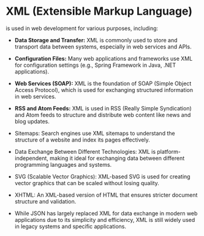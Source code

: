 # XML (Extensible Markup Language) 

is used in web development for various purposes, including:

- **Data Storage and Transfer:** XML is commonly used to store and transport data between systems, especially in web services and APIs.

- **Configuration Files:** Many web applications and frameworks use XML for configuration settings (e.g., Spring Framework in Java, .NET applications).

- **Web Services (SOAP):** XML is the foundation of SOAP (Simple Object Access Protocol), which is used for exchanging structured information in web services.

- **RSS and Atom Feeds:** XML is used in RSS (Really Simple Syndication) and Atom feeds to structure and distribute web content like news and blog updates.

- Sitemaps: Search engines use XML sitemaps to understand the structure of a website and index its pages effectively.

- Data Exchange Between Different Technologies: XML is platform-independent, making it ideal for exchanging data between different programming languages and systems.

- SVG (Scalable Vector Graphics): XML-based SVG is used for creating vector graphics that can be scaled without losing quality.

- XHTML: An XML-based version of HTML that ensures stricter document structure and validation.

- While JSON has largely replaced XML for data exchange in modern web applications due to its simplicity and efficiency, XML is still widely used in legacy systems and specific applications.
